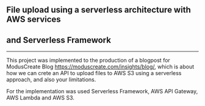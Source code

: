 ## File upload using a serverless architecture with AWS services
## and Serverless Framework
---
This project was implemented to the production of a blogpost for ModusCreate Blog https://moduscreate.com/insights/blog/, which is about how we can crete an API to upload files to AWS S3 using a serverless approach, and also your limitations.

For the implementation was used Serverless Framework, AWS API Gateway, AWS Lambda and AWS S3.

